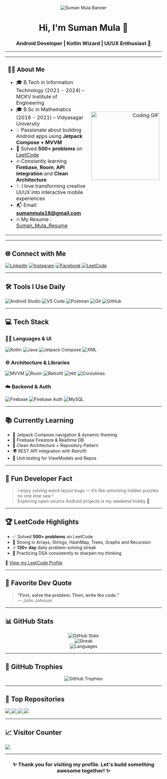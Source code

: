 <p align="center">
  <img src="https://github.com/Sumanmula/Picture/blob/main/Suman%20Linkedin%20Cover%20image%202.png" alt="Suman Mula Banner" />
</p>

<h1 align="center">Hi, I'm Suman Mula 👋</h1>
<h3 align="center">Android Developer | Kotlin Wizard | UI/UX Enthusiast 🚀</h3>

---

<table>
<tr>
<td>

### 👨‍💻 About Me

- 🎓 B.Tech in Information Technology (2021 - 2024) – MCKV Institute of Engineering  
- 🎓 B.Sc in Mathematics (2018 - 2021) – Vidyasagar University  
- 💡 Passionate about building Android apps using **Jetpack Compose + MVVM**  
- 🧠 Solved **500+ problems** on [LeetCode](https://leetcode.com/u/sumanmula_dsa/)  
- 🔥 Constantly learning **Firebase**, **Room**, **API integration** and **Clean Architecture**  
- ✨ I love transforming creative UI/UX into interactive mobile experiences  
- 📬 Email: **sumanmula18@gmail.com**
- 🔥 My Resume : [Suman_Mula_Resume](https://drive.google.com/file/d/1Dkh3Id_vpSQn-A9B7JzI9qzWOL6qstu6/view?usp=sharing)

</td>
<td align="right">
  <img src="https://media.giphy.com/media/qgQUggAC3Pfv687qPC/giphy.gif" width="220" alt="Coding GIF" />
</td>
</tr>
</table>

---

## 🌐 Connect with Me

[![LinkedIn](https://img.shields.io/badge/LinkedIn-%230077B5.svg?style=for-the-badge&logo=linkedin&logoColor=white)](https://www.linkedin.com/in/suman-mula18/)
[![Instagram](https://img.shields.io/badge/Instagram-%23E4405F.svg?style=for-the-badge&logo=Instagram&logoColor=white)](https://www.instagram.com/suman.mula.18/?hl=en)
[![Facebook](https://img.shields.io/badge/Facebook-%231877F2.svg?style=for-the-badge&logo=Facebook&logoColor=white)](https://www.facebook.com/suman.mula.16/)
[![LeetCode](https://img.shields.io/badge/LeetCode-FFA116.svg?style=for-the-badge&logo=leetcode&logoColor=black)](https://leetcode.com/u/sumanmula_dsa/)

---

## 🛠️ Tools I Use Daily

![Android Studio](https://img.shields.io/badge/Android%20Studio-3DDC84?style=for-the-badge&logo=android-studio&logoColor=white)
![VS Code](https://img.shields.io/badge/VS%20Code-007ACC?style=for-the-badge&logo=visual-studio-code&logoColor=white)
![Postman](https://img.shields.io/badge/Postman-FF6C37?style=for-the-badge&logo=postman&logoColor=white)
![Git](https://img.shields.io/badge/Git-F05032?style=for-the-badge&logo=git&logoColor=white)
![GitHub](https://img.shields.io/badge/GitHub-181717?style=for-the-badge&logo=github)

---

## 💻 Tech Stack

### 👨‍🔧 Languages & UI
![Kotlin](https://img.shields.io/badge/Kotlin-7F52FF?style=for-the-badge&logo=kotlin&logoColor=white)
![Java](https://img.shields.io/badge/Java-ED8B00?style=for-the-badge&logo=java&logoColor=white)
![Jetpack Compose](https://img.shields.io/badge/Jetpack%20Compose-4285F4?style=for-the-badge&logo=android&logoColor=white)
![XML](https://img.shields.io/badge/XML-FF6600?style=for-the-badge)

### ⚙️ Architecture & Libraries
![MVVM](https://img.shields.io/badge/MVVM-architecture-blue?style=for-the-badge)
![Room](https://img.shields.io/badge/Room-Database-green?style=for-the-badge)
![Retrofit](https://img.shields.io/badge/Retrofit-2C3E50?style=for-the-badge)
![Hilt](https://img.shields.io/badge/Hilt-DI-7963e0?style=for-the-badge)
![Coroutines](https://img.shields.io/badge/Coroutines-lightblue?style=for-the-badge)

### ☁️ Backend & Auth
![Firebase](https://img.shields.io/badge/Firebase-yellow?style=for-the-badge&logo=firebase&logoColor=black)
![Firebase Auth](https://img.shields.io/badge/Firebase%20Auth-yellow?style=for-the-badge)
![MySQL](https://img.shields.io/badge/MySQL-00758F?style=for-the-badge&logo=mysql&logoColor=white)

---

## 📚 Currently Learning

- 📲 Jetpack Compose navigation & dynamic theming  
- 🔐 Firebase Firestore & Realtime DB  
- 🧩 Clean Architecture + Repository Pattern  
- 🌍 REST API integration with Retrofit  
- 🧪 Unit testing for ViewModels and Repos

---

## 🧠 Fun Developer Fact

> I enjoy solving weird layout bugs — it’s like unlocking hidden puzzles no one else saw !  
> Exploring open-source Android projects is my weekend hobby 🧩

---

## 🏆 LeetCode Highlights

- ✅ Solved **500+ problems** on LeetCode  
- 🧠 Strong in Arrays, Strings, HashMap, Trees, Graphs and Recursion  
- 🔥 **130+ day** daily problem-solving streak  
- 🏹 Practicing DSA consistently to sharpen my thinking

🔗 [View my LeetCode Profile](https://leetcode.com/u/sumanmula_dsa/)

---

## 💬 Favorite Dev Quote

> **“First, solve the problem. Then, write the code.”**  
> — *John Johnson*

---

## 📊 GitHub Stats

<p align="center">
  <img src="https://github-readme-stats.vercel.app/api?username=Sumanmula&theme=tokyonight&show_icons=true" alt="GitHub Stats" />
  <br />
  <img src="https://streak-stats.demolab.com?user=Sumanmula&theme=tokyonight&hide_border=false" alt="Streak" />
  <br />
  <img src="https://github-readme-stats.vercel.app/api/top-langs/?username=Sumanmula&layout=compact&theme=tokyonight" alt="Languages" />
</p>

---

## 🏅 GitHub Trophies

<p align="center">
  <img src="https://github-profile-trophy.vercel.app/?username=Sumanmula&theme=tokyonight&row=2&column=4&margin-w=15&margin-h=15" alt="GitHub Trophies" />
</p>

---

## 🚀 Top Repositories

<p align="left">
  <a href="https://github.com/Sumanmula/MediQuick">
    <img src="https://github-readme-stats.vercel.app/api/pin/?username=Sumanmula&repo=MediQuick&theme=tokyonight" />
  </a>
  <a href="https://github.com/Sumanmula/Authentication-Page">
    <img src="https://github-readme-stats.vercel.app/api/pin/?username=Sumanmula&repo=Authentication_Page&theme=tokyonight" />
  </a>
  <a href="https://github.com/Sumanmula/ExoplayerDemo">
    <img src="https://github-readme-stats.vercel.app/api/pin/?username=Sumanmula&repo=ExoplayerDemo&theme=tokyonight" />
  </a>
  <a href="https://github.com/Sumanmula/Hotel-Room-Booking-System">
    <img src="https://github-readme-stats.vercel.app/api/pin/?username=Sumanmula&repo=Hotel-Room-Booking-System&theme=tokyonight" />
  </a>
</p>

---

## 📈 Visitor Counter

[![](https://visitcount.itsvg.in/api?id=Sumanmula&icon=0&color=0)](https://visitcount.itsvg.in)

---

<h3 align="center">✨ Thank you for visiting my profile. Let's build something awesome together! ✨</h3>
